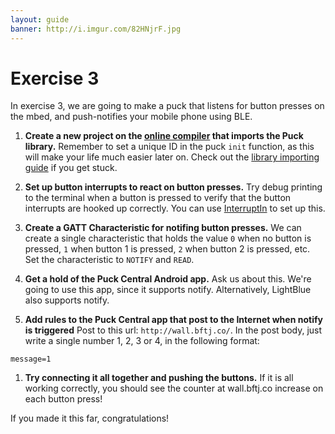 ```yaml
---
layout: guide
banner: http://i.imgur.com/82HNjrF.jpg
---
```


# Exercise 3

In exercise 3, we are going to make a puck that listens for button presses on the mbed, and push-notifies your mobile phone using BLE.

1. **Create a new project on the [online compiler](https://developer.mbed.org/compiler) that imports the Puck library.**
Remember to set a unique ID in the puck `init` function, as this will make your life much easier later on.
Check out the [library importing guide](guides/mbed-import.html) if you get stuck.

1. **Set up button interrupts to react on button presses.**
Try debug printing to the terminal when a button is pressed to verify that the button interrupts are hooked up correctly.
You can use [InterruptIn](http://developer.mbed.org/handbook/InterruptIn) to set up this.

1. **Create a GATT Characteristic for notifing button presses.**
We can create a single characteristic that holds the value `0` when no button is pressed, `1` when button 1 is pressed, `2` when button 2 is pressed, etc.
Set the characteristic to `NOTIFY` and `READ`.

1. **Get a hold of the Puck Central Android app.**
Ask us about this. We're going to use this app, since it supports notify.
Alternatively, LightBlue also supports notify.

1. **Add rules to the Puck Central app that post to the Internet when notify is triggered**
Post to this url: `http://wall.bftj.co/`.
In the post body, just write a single number 1, 2, 3 or 4, in the following format:

```
message=1
```

1. **Try connecting it all together and pushing the buttons.**
If it is all working correctly, you should see the counter at wall.bftj.co increase on each button press!

If you made it this far, congratulations!
